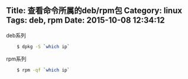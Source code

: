 Title: 查看命令所属的deb/rpm包
Category: linux
Tags: deb, rpm
Date: 2015-10-08 12:34:12
---


deb系列

~~~bash
	$ dpkg -S `which ip`
~~~

rpm系列

~~~ bash
	$ rpm -qf `which ip`
~~~
